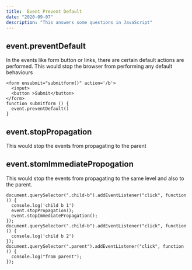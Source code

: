 ```yaml
---
title:  Event Prevent Default
date: "2020-09-07"
description: "This answers some questions in JavaScript"
---
```


## event.preventDefault

In the events like form button or links, there are certain default actions are performed.
This would stop the browser from performing any default behaviours

```
<form onsubmit="submitform()" action='/b'>
  <input>
  <button >Submit</button>
</form>
function submitform () {
  event.preventDefault()
}

```

## event.stopPropagation

This would stop the events from propagating to the parent


## event.stomImmediatePropogation
This would stop the events from propagating to the same level and also to the parent.
```
document.querySelector(".child-b").addEventListener("click", function () {
  console.log('child b 1')
  event.stopPropagation();
  event.stopImmediatePropagation();
});
document.querySelector(".child-b").addEventListener("click", function () {
  console.log('child b 2')
});
document.querySelector(".parent").addEventListener("click", function () {
  console.log("from parent");
});


```